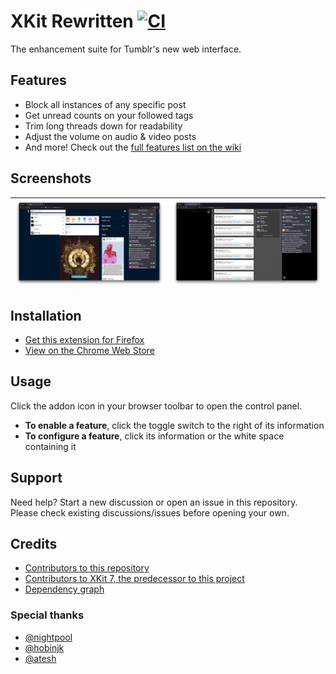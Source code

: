 # XKit Rewritten [![CI](https://github.com/AprilSylph/XKit-Rewritten/actions/workflows/ci.yml/badge.svg)](https://github.com/AprilSylph/XKit-Rewritten/actions/workflows/ci.yml)
The enhancement suite for Tumblr's new web interface.

## Features
- Block all instances of any specific post
- Get unread counts on your followed tags
- Trim long threads down for readability
- Adjust the volume on audio & video posts
- And more! Check out the [full features list on the wiki](https://github.com/AprilSylph/XKit-Rewritten/wiki/Features)

## Screenshots

![](https://github.com/AprilSylph/XKit-Rewritten/raw/8ef99528e6a464ce2286bf03f081f0202ccbdbfb/assets/screenshots/Firefox/Screenshot%202022-03-21%20at%2010.22.10%20am.png) | ![](https://github.com/AprilSylph/XKit-Rewritten/raw/8ef99528e6a464ce2286bf03f081f0202ccbdbfb/assets/screenshots/Firefox/Screenshot%202022-03-21%20at%2010.10.42%20am.png)
-- | --

## Installation
- [Get this extension for Firefox](https://addons.mozilla.org/addon/xkit-rewritten/)
- [View on the Chrome Web Store](https://chrome.google.com/webstore/detail/xkit-rewritten/ehgbadgnkmeeldglkmnplolneidgpbcm)

## Usage
Click the addon icon in your browser toolbar to open the control panel.  

- **To enable a feature**, click the toggle switch to the right of its information
- **To configure a feature**, click its information or the white space containing it

## Support
Need help? Start a new discussion or open an issue in this repository.  
Please check existing discussions/issues before opening your own.

## Credits
- [Contributors to this repository](https://github.com/AprilSylph/XKit-Rewritten/graphs/contributors)
- [Contributors to XKit 7, the predecessor to this project](https://github.com/new-xkit/XKit/graphs/contributors)
- [Dependency graph](https://github.com/AprilSylph/XKit-Rewritten/network/dependencies)

### Special thanks
- [@nightpool](https://github.com/nightpool)
- [@hobinjk](https://github.com/hobinjk)
- [@atesh](https://github.com/atesh)
